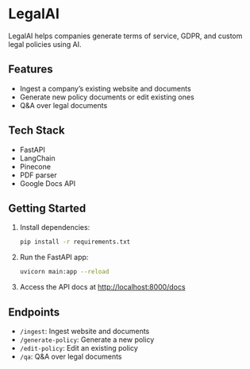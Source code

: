 # LegalAI

LegalAI helps companies generate terms of service, GDPR, and custom legal policies using AI.

## Features
- Ingest a company’s existing website and documents
- Generate new policy documents or edit existing ones
- Q&A over legal documents

## Tech Stack
- FastAPI
- LangChain
- Pinecone
- PDF parser
- Google Docs API

## Getting Started

1. Install dependencies:
   ```bash
   pip install -r requirements.txt
   ```
2. Run the FastAPI app:
   ```bash
   uvicorn main:app --reload
   ```
3. Access the API docs at [http://localhost:8000/docs](http://localhost:8000/docs)

## Endpoints
- `/ingest`: Ingest website and documents
- `/generate-policy`: Generate a new policy
- `/edit-policy`: Edit an existing policy
- `/qa`: Q&A over legal documents
